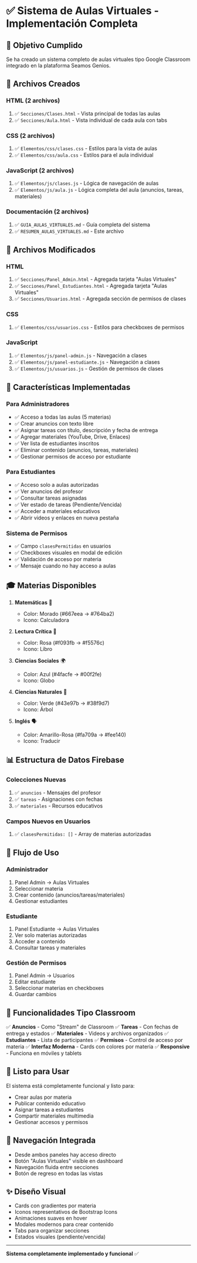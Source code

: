 # ✅ Sistema de Aulas Virtuales - Implementación Completa

## 🎯 Objetivo Cumplido

Se ha creado un sistema completo de aulas virtuales tipo Google Classroom integrado en la plataforma Seamos Genios.

## 📁 Archivos Creados

### HTML (2 archivos)
1. ✅ `Secciones/Clases.html` - Vista principal de todas las aulas
2. ✅ `Secciones/Aula.html` - Vista individual de cada aula con tabs

### CSS (2 archivos)
1. ✅ `Elementos/css/clases.css` - Estilos para la vista de aulas
2. ✅ `Elementos/css/aula.css` - Estilos para el aula individual

### JavaScript (2 archivos)
1. ✅ `Elementos/js/clases.js` - Lógica de navegación de aulas
2. ✅ `Elementos/js/aula.js` - Lógica completa del aula (anuncios, tareas, materiales)

### Documentación (2 archivos)
1. ✅ `GUIA_AULAS_VIRTUALES.md` - Guía completa del sistema
2. ✅ `RESUMEN_AULAS_VIRTUALES.md` - Este archivo

## 📝 Archivos Modificados

### HTML
1. ✅ `Secciones/Panel_Admin.html` - Agregada tarjeta "Aulas Virtuales"
2. ✅ `Secciones/Panel_Estudiantes.html` - Agregada tarjeta "Aulas Virtuales"
3. ✅ `Secciones/Usuarios.html` - Agregada sección de permisos de clases

### CSS
1. ✅ `Elementos/css/usuarios.css` - Estilos para checkboxes de permisos

### JavaScript
1. ✅ `Elementos/js/panel-admin.js` - Navegación a clases
2. ✅ `Elementos/js/panel-estudiante.js` - Navegación a clases
3. ✅ `Elementos/js/usuarios.js` - Gestión de permisos de clases

## 🎨 Características Implementadas

### Para Administradores
- ✅ Acceso a todas las aulas (5 materias)
- ✅ Crear anuncios con texto libre
- ✅ Asignar tareas con título, descripción y fecha de entrega
- ✅ Agregar materiales (YouTube, Drive, Enlaces)
- ✅ Ver lista de estudiantes inscritos
- ✅ Eliminar contenido (anuncios, tareas, materiales)
- ✅ Gestionar permisos de acceso por estudiante

### Para Estudiantes
- ✅ Acceso solo a aulas autorizadas
- ✅ Ver anuncios del profesor
- ✅ Consultar tareas asignadas
- ✅ Ver estado de tareas (Pendiente/Vencida)
- ✅ Acceder a materiales educativos
- ✅ Abrir videos y enlaces en nueva pestaña

### Sistema de Permisos
- ✅ Campo `clasesPermitidas` en usuarios
- ✅ Checkboxes visuales en modal de edición
- ✅ Validación de acceso por materia
- ✅ Mensaje cuando no hay acceso a aulas

## 🎓 Materias Disponibles

1. **Matemáticas** 🧮
   - Color: Morado (#667eea → #764ba2)
   - Icono: Calculadora

2. **Lectura Crítica** 📖
   - Color: Rosa (#f093fb → #f5576c)
   - Icono: Libro

3. **Ciencias Sociales** 🌍
   - Color: Azul (#4facfe → #00f2fe)
   - Icono: Globo

4. **Ciencias Naturales** 🌳
   - Color: Verde (#43e97b → #38f9d7)
   - Icono: Árbol

5. **Inglés** 🗣️
   - Color: Amarillo-Rosa (#fa709a → #fee140)
   - Icono: Traducir

## 📊 Estructura de Datos Firebase

### Colecciones Nuevas
1. ✅ `anuncios` - Mensajes del profesor
2. ✅ `tareas` - Asignaciones con fechas
3. ✅ `materiales` - Recursos educativos

### Campos Nuevos en Usuarios
1. ✅ `clasesPermitidas: []` - Array de materias autorizadas

## 🔄 Flujo de Uso

### Administrador
1. Panel Admin → Aulas Virtuales
2. Seleccionar materia
3. Crear contenido (anuncios/tareas/materiales)
4. Gestionar estudiantes

### Estudiante
1. Panel Estudiante → Aulas Virtuales
2. Ver solo materias autorizadas
3. Acceder a contenido
4. Consultar tareas y materiales

### Gestión de Permisos
1. Panel Admin → Usuarios
2. Editar estudiante
3. Seleccionar materias en checkboxes
4. Guardar cambios

## 🎯 Funcionalidades Tipo Classroom

✅ **Anuncios** - Como "Stream" de Classroom
✅ **Tareas** - Con fechas de entrega y estados
✅ **Materiales** - Videos y archivos organizados
✅ **Estudiantes** - Lista de participantes
✅ **Permisos** - Control de acceso por materia
✅ **Interfaz Moderna** - Cards con colores por materia
✅ **Responsive** - Funciona en móviles y tablets

## 🚀 Listo para Usar

El sistema está completamente funcional y listo para:
- Crear aulas por materia
- Publicar contenido educativo
- Asignar tareas a estudiantes
- Compartir materiales multimedia
- Gestionar accesos y permisos

## 📱 Navegación Integrada

- Desde ambos paneles hay acceso directo
- Botón "Aulas Virtuales" visible en dashboard
- Navegación fluida entre secciones
- Botón de regreso en todas las vistas

## ✨ Diseño Visual

- Cards con gradientes por materia
- Iconos representativos de Bootstrap Icons
- Animaciones suaves en hover
- Modales modernos para crear contenido
- Tabs para organizar secciones
- Estados visuales (pendiente/vencida)

---

**Sistema completamente implementado y funcional** ✅
